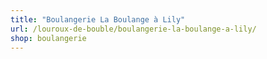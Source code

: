```yaml
---
title: "Boulangerie La Boulange à Lily"
url: /louroux-de-bouble/boulangerie-la-boulange-a-lily/
shop: boulangerie
---
```

